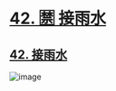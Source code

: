 # [42. 🈲 接雨水](https://github.com/imtsingyun/LeetCode/issues/10)

## [42. 接雨水](https://leetcode.cn/problems/trapping-rain-water/)

![image](https://user-images.githubusercontent.com/56377217/199770195-e580bacd-de20-4354-bf91-ccfd3afb5bcb.png)
